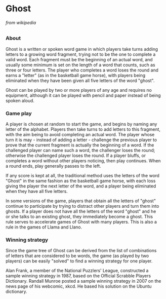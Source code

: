 # Ghost
###### from wikipedia
### About

Ghost is a written or spoken word game in which players take turns adding letters to a growing word fragment, trying not to be the one to complete a valid word. Each fragment must be the beginning of an actual word, and usually some minimum is set on the length of a word that counts, such as three or four letters. The player who completes a word loses the round and earns a "letter" (as in the basketball game horse), with players being eliminated when they have been given all five letters of the word "ghost".

Ghost can be played by two or more players of any age and requires no equipment, although it can be played with pencil and paper instead of being spoken aloud.


### Game play
A player is chosen at random to start the game, and begins by naming any letter of the alphabet. Players then take turns to add letters to this fragment, with the aim being to avoid completing an actual word. The player whose turn it is may - instead of adding a letter - challenge the previous player to prove that the current fragment is actually the beginning of a word. If the challenged player can name such a word, the challenger loses the round; otherwise the challenged player loses the round. If a player bluffs, or completes a word without other players noticing, then play continues. When a round ends, play generally passes to the left.

If any score is kept at all, the traditional method uses the letters of the word "Ghost" in the same fashion as the basketball game horse, with each loss giving the player the next letter of the word, and a player being eliminated when they have all five letters.

In some versions of the game, players that obtain all the letters of "ghost" continue to participate by trying to distract other players and turn them into ghosts. If a player does not have all the letters of the word "ghost" and he or she talks to an existing ghost, they immediately become a ghost. This rule serves to accelerate games of Ghost with many players. This is also a rule in the games of Llama and Llano.


### Winning strategy
Since the game tree of Ghost can be derived from the list of combinations of letters that are considered to be words, the game (as played by two players) can be easily "solved" to find a winning strategy for one player.

Alan Frank, a member of the National Puzzlers' League, constructed a sample winning strategy in 1987, based on the Official Scrabble Players Dictionary. Randall Munroe posted a sample winning strategy in 2007 on the news page of his webcomic, xkcd. He based his solution on the Ubuntu dictionary.
